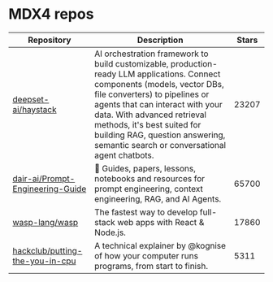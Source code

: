 # MDX4 repos

| Repository                                                                              | Description                                                                                                                                                                                                                                                                                                                                      | Stars |
| --------------------------------------------------------------------------------------- | ------------------------------------------------------------------------------------------------------------------------------------------------------------------------------------------------------------------------------------------------------------------------------------------------------------------------------------------------ | ----- |
| [deepset-ai/haystack](https://github.com/deepset-ai/haystack)                           | AI orchestration framework to build customizable, production-ready LLM applications. Connect components (models, vector DBs, file converters) to pipelines or agents that can interact with your data. With advanced retrieval methods, it's best suited for building RAG, question answering, semantic search or conversational agent chatbots. | 23207 |
| [dair-ai/Prompt-Engineering-Guide](https://github.com/dair-ai/Prompt-Engineering-Guide) | 🐙 Guides, papers, lessons, notebooks and resources for prompt engineering, context engineering, RAG, and AI Agents.                                                                                                                                                                                                                             | 65700 |
| [wasp-lang/wasp](https://github.com/wasp-lang/wasp)                                     | The fastest way to develop full-stack web apps with React & Node.js.                                                                                                                                                                                                                                                                             | 17860 |
| [hackclub/putting-the-you-in-cpu](https://github.com/hackclub/putting-the-you-in-cpu)   | A technical explainer by @kognise of how your computer runs programs, from start to finish.                                                                                                                                                                                                                                                      | 5311  |
